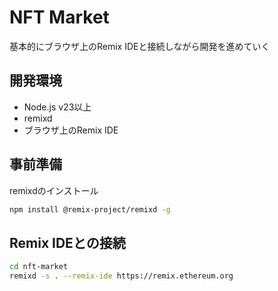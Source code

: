 # NFT Market

基本的にブラウザ上のRemix IDEと接続しながら開発を進めていく

## 開発環境

- Node.js v23以上
- remixd
- ブラウザ上のRemix IDE

## 事前準備

remixdのインストール

```bash
npm install @remix-project/remixd -g
```


## Remix IDEとの接続

```bash
cd nft-market
remixd -s . --remix-ide https://remix.ethereum.org
```
